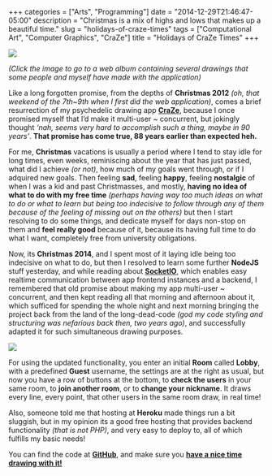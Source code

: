 +++
categories = ["Arts", "Programming"]
date = "2014-12-29T21:46:47-05:00"
description = "Christmas is a mix of highs and lows that makes up a beautiful time."
slug = "holidays-of-craze-times"
tags = ["Computational Art", "Computer Graphics", "CraZe"]
title = "Holidays of CraZe Times"
+++

[![](https://i.imgur.com/lMDyHG9.png)](https://imgur.com/a/VxwIm)

*(Click the image to go to a web album containing several drawings that some people and myself have made with the application)*

Like a long forgotten promise, from the depths of **Christmas 2012** *(oh, that weekend of the 7th~9th when I first did the web application)*, comes a brief resurrection of my psychedelic drawing app [**CraZe**](https://craze.herokuapp.com), because I once promised myself that I’d make it multi-user ~ concurrent, but jokingly thought *‘nah, seems very hard to accomplish such a thing, maybe in 90 years’*. **That promise has come true, 88 years earlier than expected heh.**

For me, **Christmas** vacations is usually a period where I tend to stay idle for long times, even weeks, reminiscing about the year that has just passed, what did I achieve *(or not)*, how much of my goals went through, or if I adquired new goals. Then feeling **sad**, feeling **happy**, feeling **nostalgic** of when I was a kid and past Christmasses, and mostly, **having no idea of what to do with my free time** *(perhaps having way too much ideas on what to do or what to learn but being too indecisive to follow through any of them because of the feeling of missing out on the others)* but then I start resolving to do some things, and dedicate myself for days non-stop on them and **feel really good** because of it, because its having full time to do what I want, completely free from university obligations.

Now, its **Christmas 2014**, and I spent most of it laying idle being too indecisive on what to do, but then I resolved to learn some further **NodeJS** stuff yesterday, and while reading about [**SocketIO**](http://socket.io), which enables easy realtime communication between app frontend instances and a backend, I remembered that old promise about making my app multi-user ~ concurrent, and then kept reading all that morning and afternoon about it, which sufficed for spending the whole night and next morning bringing the project back from the land of the long-dead-code *(god my code styling and structuring was nefarious back then, two years ago)*, and successfully adapted it for such simultaneous drawing purposes.

![](https://i.imgur.com/2MmBHRN.png)

For using the updated functionality, you enter an initial **Room** called **Lobby**, with a predefined **Guest** username, the settings are at the right as usual, but now you have a row of buttons at the bottom, to **check the users** in your same room, to **join another room**, or to **change your nickname**. It draws every line, every point, that other users in the same room draw, in real time!

Also, someone told me that hosting at **Heroku** made things run a bit sluggish, but in my opinion its a good free hosting that provides backend functionality *(that is not PHP)*, and very easy to deploy to, all of which fulfills my basic needs!

You can find the code at [**GitHub**](https://github.com/Zubieta/CraZe_Web), and make sure you [**have a nice time drawing with it!**](https://craze.herokuapp.com)